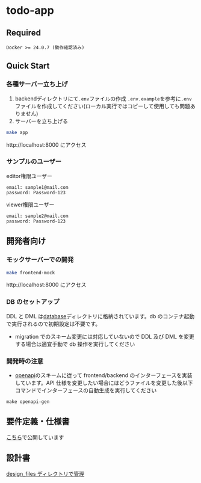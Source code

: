 # todo-app

## Required

```
Docker >= 24.0.7 (動作確認済み)
```

## Quick Start
### 各種サーバー立ち上げ
1. backendディレクトリにて`.env`ファイルの作成
`.env.example`を参考に`.env`ファイルを作成してください(ローカル実行ではコピーして使用しても問題ありません)
2. サーバーを立ち上げる
```bash
make app
```
http://localhost:8000 にアクセス
### サンプルのユーザー
editor権限ユーザー
```
email: sample1@mail.com
password: Password-123
```

viewer権限ユーザー
```
email: sample2@mail.com
password: Password-123
```


## 開発者向け

### モックサーバーでの開発

```bash
make frontend-mock
```

http://localhost:8000 にアクセス

### DB のセットアップ

DDL と DML は[database](./database/)ディレクトリに格納されています。db のコンテナ起動で実行されるので初期設定は不要です。

- migration でのスキーム変更には対応していないので DDL 及び DML を変更する場合は適宜手動で db 操作を実行してください

### 開発時の注意

- [openapi](./design_files/openapi.yaml)のスキームに従って frontend/backend のインターフェースを実装しています。API 仕様を変更したい場合にはどうファイルを変更した後以下コマンドでインターフェースの自動生成を実行してください

```bsah
make openapi-gen
```

## 要件定義・仕様書

[こちら](https://adhesive-shirt-c80.notion.site/enechain-d28edbd32f7946b3ac04f7d71f12b111)で公開しています

## 設計書

[design_files ディレクトリで管理](./design_files/)
